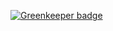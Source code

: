 

[![Greenkeeper badge](https://badges.greenkeeper.io/soenkekluth/style-prefixer.svg)](https://greenkeeper.io/)